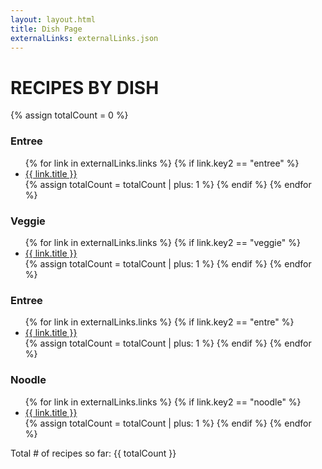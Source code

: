 ```yaml
---
layout: layout.html
title: Dish Page
externalLinks: externalLinks.json
---
```

# RECIPES BY DISH #

{% assign totalCount = 0 %}

### Entree ###
<ul>
    {% for link in externalLinks.links %}
        {% if link.key2 == "entree" %}
            <li><a href="{{ link.url }}">{{ link.title }}</a></li>
            {% assign totalCount = totalCount | plus: 1 %}
        {% endif %} 
    {% endfor %}
</ul>


### Veggie ###
<ul>
    {% for link in externalLinks.links %}
        {% if link.key2 == "veggie" %}
            <li><a href="{{ link.url }}">{{ link.title }}</a></li>
            {% assign totalCount = totalCount | plus: 1 %}
        {% endif %} 
    {% endfor %}
</ul>

### Entree ###
<ul>
    {% for link in externalLinks.links %}
        {% if link.key2 == "entre" %}
            <li><a href="{{ link.url }}">{{ link.title }}</a></li>
            {% assign totalCount = totalCount | plus: 1 %}
        {% endif %} 
    {% endfor %}
</ul>

### Noodle ###
<ul>
    {% for link in externalLinks.links %}
        {% if link.key2 == "noodle" %}
            <li><a href="{{ link.url }}">{{ link.title }}</a></li>
            {% assign totalCount = totalCount | plus: 1 %}
        {% endif %} 
    {% endfor %}
</ul>

<p>Total # of recipes so far: {{ totalCount }}</p>

